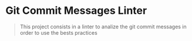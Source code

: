 # Git Commit Messages Linter

> This project consists in a linter to analize the git commit messages in order to use the bests practices

